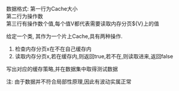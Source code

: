 数据格式:
第一行为Cache大小  
第二行为操作数  
第三行有操作数个值,每个值V都代表需要读取内存分页${V}上的值

给定一个类, 其作为一个片上Cache,具有两种操作.

1. 检查内存分页x在不在自己缓存内  
2. 读取内存分页x,若在缓存内,则返回true,若不在,则读取进来,返回false

写出对应的缓存策略,并在数据集中取得测试数据

注: 由于数据并不符合局部性原理,因此有波动实属正常